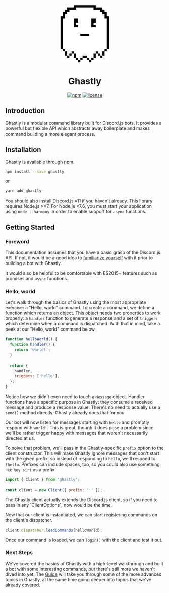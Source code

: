 <div align="center">
  <a href="https://ghastly.js.org" target="_blank"><img src="https://raw.githubusercontent.com/hkwu/ghastly/refactor/docs/assets/logo.png"></a>
  <h1>Ghastly</h1>
  <a href="https://www.npmjs.com/package/ghastly"><img src="https://img.shields.io/npm/v/ghastly.svg?style=flat-square" alt="npm"></a>
  <a href="https://opensource.org/licenses/MIT"><img src="https://img.shields.io/npm/l/ghastly.svg?style=flat-square" alt="license"></a>
</div>

## Introduction
Ghastly is a modular command library built for Discord.js bots. It provides a powerful but flexible API which abstracts away boilerplate and makes command building a more elegant process.

## Installation
Ghastly is available through [npm](https://www.npmjs.com/package/ghastly).

```bash
npm install --save ghastly
```

or

```bash
yarn add ghastly
```

You should also install Discord.js v11 if you haven't already. This library requires Node.js >=7. For Node.js <7.6, you must start your application using `node --harmony` in order to enable support for `async` functions.

## Getting Started
### Foreword
This documentation assumes that you have a basic grasp of the Discord.js API. If not, it would be a good idea to [familiarize yourself](https://discord.js.org/#/) with it prior to building a bot with Ghastly.

It would also be helpful to be comfortable with ES2015+ features such as promises and `async` functions.

### Hello, world
Let's walk through the basics of Ghastly using the most appropriate exercise: a "Hello, world" command. To create a command, we define a function which returns an object. This object needs two properties to work properly: a `handler` function to generate a response and a set of `triggers` which determine when a command is dispatched. With that in mind, take a peek at our "Hello, world" command below.

```js
function helloWorld() {
  function handler() {
    return 'world!';
  }

  return {
    handler,
    triggers: ['hello'],
  };
}
```

Notice how we didn't even need to touch a `Message` object. Handler functions have a specific purpose in Ghastly: they consume a received message and produce a response value. There's no need to actually use a `send()` method directly; Ghastly already does that for you.

Our bot will now listen for messages starting with `hello` and promptly respond with `world!`. This is great, though it does pose a problem since we'll be rather trigger happy with messages that weren't necessarily directed at us.

To solve that problem, we'll pass in the Ghastly-specific `prefix` option to the client constructor. This will make Ghastly ignore messages that don't start with the given prefix, so instead of responding to `hello`, we'll respond to `!hello`. Prefixes can include spaces, too, so you could also use something like `hey siri` as a prefix.

```js
import { Client } from 'ghastly';

const client = new Client({ prefix: '!' });
```

<p class="tip">
  The Ghastly client actually extends the Discord.js client, so if you need to pass in any `ClientOptions`, now would be the time.
</p>

Now that our client is instantiated, we can start registering commands on the client's dispatcher.

```js
client.dispatcher.loadCommands(helloWorld);
```

Once our command is loaded, we can `login()` with the client and test it out.

### Next Steps
We've covered the basics of Ghastly with a high-level walkthrough and built a bot with some interesting commands, but there's still more we haven't dived into yet. The [Guide](/guide) will take you through some of the more advanced topics in Ghastly, at the same time going deeper into topics that we've already covered.
